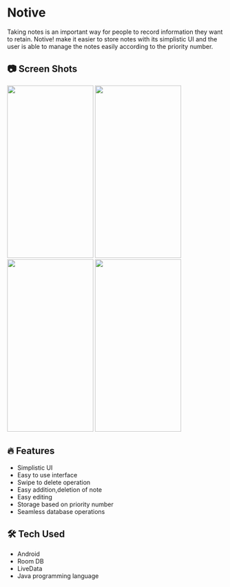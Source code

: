 # Notive
Taking notes is an important way for people to record information they want to retain. Notive! make it easier to store notes with its simplistic UI and the user is able to manage the notes easily according to the priority number.

## 📷 Screen Shots
<img src="https://github.com/devprincefahad/Notive/assets/94643962/300d4205-9c57-4946-8414-79af31b06b23" width="200" height="400"/>
<img src="https://github.com/devprincefahad/Notive/assets/94643962/2cae8aea-be3a-4f0e-9414-53ae5ba3d899" width="200" height="400"/>
<img src="https://github.com/devprincefahad/Notive/assets/94643962/56f0c60b-84aa-464f-a3e6-cf215f1308cf" width="200" height="400"/> 
<img src="https://github.com/devprincefahad/Notive/assets/94643962/56f0c60b-84aa-464f-a3e6-cf215f1308cf" width="200" height="400"/> 

 ## 🔥 Features
 - Simplistic UI
 - Easy to use interface
 - Swipe to delete operation
 - Easy addition,deletion of note
 - Easy editing
 - Storage based on priority number
 - Seamless database operations

   
 ## 🛠 Tech Used
 - Android
 - Room DB
 - LiveData
 - Java programming language 
